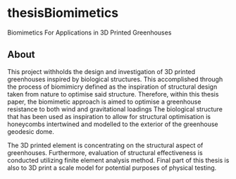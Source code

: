 # thesisBiomimetics
Biomimetics For Applications in 3D Printed Greenhouses

## About
This project withholds the design and investigation of 3D printed greenhouses inspired by biological structures. This accomplished through the process of biomimicry defined as the inspiration of structural design taken from nature to optimise said structure. Therefore, within this thesis paper, the biomimetic approach is aimed to optimise a greenhouse resistance to both wind and gravitational loadings The biological structure that has been used as inspiration to allow for structural optimisation is honeycombs intertwined and modelled to the exterior of the greenhouse geodesic dome. 

The 3D printed element is concentrating on the structural aspect of greenhouses. Furthermore, evaluation of structural effectiveness is conducted utilizing finite element analysis method. Final part of this thesis is also to 3D print a scale model for potential purposes of physical testing.
